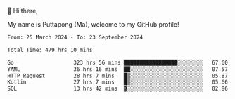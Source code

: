 👋 Hi there,

My name is Puttapong (Ma), welcome to my GitHub profile!

<!--START_SECTION:waka-->

```txt
From: 25 March 2024 - To: 23 September 2024

Total Time: 479 hrs 10 mins

Go                   323 hrs 56 mins █████████████████░░░░░░░░   67.60 %
YAML                 36 hrs 16 mins  ██░░░░░░░░░░░░░░░░░░░░░░░   07.57 %
HTTP Request         28 hrs 7 mins   █▒░░░░░░░░░░░░░░░░░░░░░░░   05.87 %
Kotlin               27 hrs 7 mins   █▒░░░░░░░░░░░░░░░░░░░░░░░   05.66 %
SQL                  13 hrs 42 mins  ▓░░░░░░░░░░░░░░░░░░░░░░░░   02.86 %
```

<!--END_SECTION:waka-->
